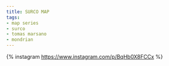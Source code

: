 ```yaml
---
title: SURCO MAP
tags:
- map series
- surco
- tomas marsano
- mondrian
---
```

{% instagram https://www.instagram.com/p/BqHb0X8FCCx %}